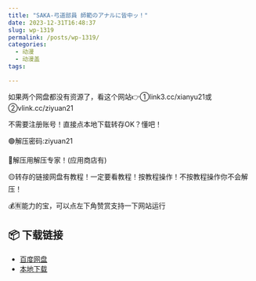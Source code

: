 ```yaml
---
title: "SAKA-弓道部員 師範のアナルに皆中ッ！"
date: 2023-12-31T16:48:37
slug: wp-1319
permalink: /posts/wp-1319/
categories:
  - 动漫
  - 动漫盖
tags:

---
```


如果两个网盘都没有资源了，看这个网站👉①link3.cc/xianyu21或②vlink.cc/ziyuan21

不需要注册账号！直接点本地下载转存OK？懂吧！

🟢解压密码:ziyuan21

🔵解压用解压专家！(应用商店有)

🟡转存的链接网盘有教程！一定要看教程！按教程操作！不按教程操作你不会解压！

💰🈶能力的宝，可以点左下角赞赏支持一下网站运行

## 📦 下载链接
- [百度网盘](https://blziyuan21.com/pay-download/1319?key=967e83e2fd&down_id=0)
- [本地下载](https://blziyuan21.com/pay-download/1319?key=967e83e2fd&down_id=1)

